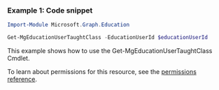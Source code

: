 ### Example 1: Code snippet

```powershellImport-Module Microsoft.Graph.Education

Get-MgEducationUserTaughtClass -EducationUserId $educationUserId
```
This example shows how to use the Get-MgEducationUserTaughtClass Cmdlet.
To learn about permissions for this resource, see the [permissions reference](/graph/permissions-reference).

